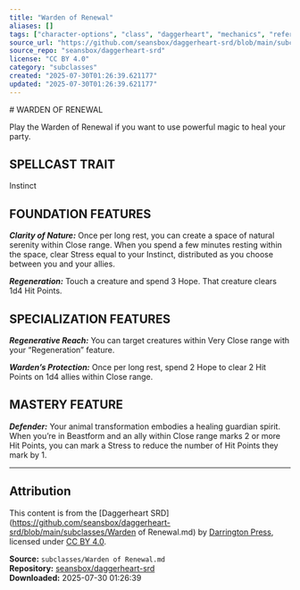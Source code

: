 ```yaml
---
title: "Warden of Renewal"
aliases: []
tags: ["character-options", "class", "daggerheart", "mechanics", "reference", "srd", "ttrpg"]
source_url: "https://github.com/seansbox/daggerheart-srd/blob/main/subclasses/Warden of Renewal.md"
source_repo: "seansbox/daggerheart-srd"
license: "CC BY 4.0"
category: "subclasses"
created: "2025-07-30T01:26:39.621177"
updated: "2025-07-30T01:26:39.621177"
---
```


﻿# WARDEN OF RENEWAL

Play the Warden of Renewal if you want to use powerful magic to heal your party.

## SPELLCAST TRAIT

Instinct

## FOUNDATION FEATURES

***Clarity of Nature:*** Once per long rest, you can create a space of natural serenity within Close range. When you spend a few minutes resting within the space, clear Stress equal to your Instinct, distributed as you choose between you and your allies.

***Regeneration:*** Touch a creature and spend 3 Hope. That creature clears 1d4 Hit Points.

## SPECIALIZATION FEATURES

***Regenerative Reach:*** You can target creatures within Very Close range with your “Regeneration” feature.

***Warden’s Protection:*** Once per long rest, spend 2 Hope to clear 2 Hit Points on 1d4 allies within Close range.

## MASTERY FEATURE

***Defender:*** Your animal transformation embodies a healing guardian spirit. When you’re in Beastform and an ally within Close range marks 2 or more Hit Points, you can mark a Stress to reduce the number of Hit Points they mark by 1.

---

## Attribution

This content is from the [Daggerheart SRD](https://github.com/seansbox/daggerheart-srd/blob/main/subclasses/Warden of Renewal.md) by [Darrington Press](https://darringtonpress.com/), licensed under [CC BY 4.0](https://creativecommons.org/licenses/by/4.0/).

**Source:** `subclasses/Warden of Renewal.md`  
**Repository:** [seansbox/daggerheart-srd](https://github.com/seansbox/daggerheart-srd)  
**Downloaded:** 2025-07-30 01:26:39

